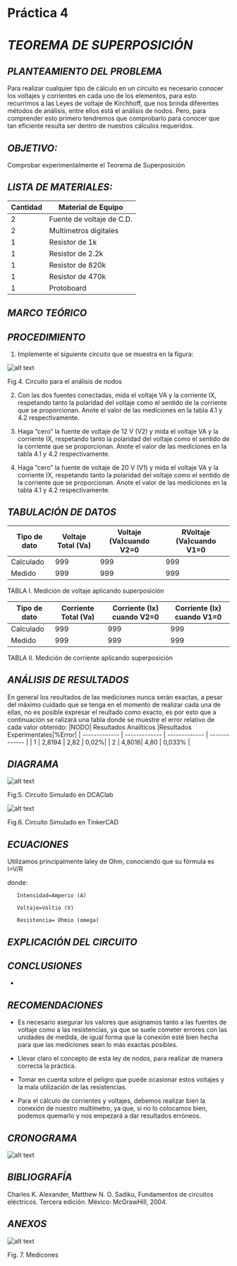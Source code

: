 # Práctica 4
# *TEOREMA DE SUPERPOSICIÓN*
## *PLANTEAMIENTO DEL PROBLEMA*
Para realizar cualquier tipo de cálculo en un circuito es necesario conocer los voltajes y corrientes en cada uno de los elementos, para esto recurrimos a las Leyes de voltaje de Kirchhoff, que nos brinda diferentes métodos de análisis, entre ellos está el análisis de nodos. Pero, para comprender esto primero tendremos que comprobarlo para conocer que tan eficiente resulta ser dentro de nuestros cálculos requeridos.

## *OBJETIVO:*
Comprobar experimentalmente el Teorema de Superposición


## *LISTA DE MATERIALES:*


| Cantidad | Material de Equipo |
| ------------- | ------------- |
| 2  | Fuente de voltaje de C.D. |
| 2  | Multímetros digitales |
|  1 | Resistor de 1k  |
|  1 | Resistor de 2.2k  |
|  1 | Resistor de 820k  |
|  1 | Resistor de 470k  |
| 1  | Protoboard      |

## *MARCO TEÓRICO*



## *PROCEDIMIENTO*
1. Implemente el siguiente circuito que se muestra en la figura:

![alt text](https://github.com/Kevi7k/Practica3/blob/master/Im%C3%A1genes/Diagrama1.png)

Fig.4. Circuito para el análisis de nodos

2. Con las dos fuentes conectadas, mida el voltaje VA y la corriente IX, respetando tanto la polaridad del voltaje como el sentido de la corriente que se proporcionan. Anote el valor de las mediciones en la tabla 4.1 y 4.2 respectivamente.

3. Haga “cero” la fuente de voltaje de 12 V (V2) y mida el voltaje VA y la corriente IX, respetando tanto la polaridad del voltaje como el sentido de la corriente que se proporcionan. Anote el valor de las mediciones en la tabla 4.1 y 4.2 respectivamente.

4. Haga “cero” la fuente de voltaje de 20 V (V1) y mida el voltaje VA y la corriente IX, respetando tanto la polaridad del voltaje como el sentido de la corriente que se proporcionan. Anote el valor de las mediciones en la tabla 4.1 y 4.2 respectivamente.

## *TABULACIÓN DE DATOS*

|Tipo de dato|Voltaje Total (Va)| Voltaje (Va)cuando V2=0 |RVoltaje (Va)cuando V1=0|
| ------------- | ------------- | ------------- | ------------- |
| Calculado | 999 | 999 | 999 |
| Medido | 999 | 999 | 999 |

TABLA I. Medición de voltaje aplicando superposición

|Tipo de dato|Corriente Total (Va)| Corriente (Ix) cuando V2=0 |Corriente (Ix) cuando V1=0|
| ------------- | ------------- | ------------- | ------------- |
| Calculado | 999 | 999 | 999 |
| Medido | 999 | 999 | 999 |

TABLA II. Medición de corriente aplicando superposición

## *ANÁLISIS DE RESULTADOS*
En general los resultados de las mediciones nunca serán exactas, a pesar del máximo cuidado que se tenga en el momento de realizar cada una de ellas, no es posible expresar el reultado como exacto, es por esto que a continuación se ralizará una tabla donde se muestre  el error relativo de cada valor obtenido:
|NODO| Resultados Analíticos |Resultados Experimentales|%Error|
| ------------- | ------------- | ------------- | ------------- |
| 1  |  2,8194 | 2,82 | 0,02%|
| 2  | 4,8016| 4,80 | 0,033% |

## *DIAGRAMA*

![alt text](https://github.com/Kevi7k/Practica3/blob/master/Im%C3%A1genes/Diagrama%205.png)

Fig.5. Circuito Simulado en DCAClab

![alt text](https://github.com/Kevi7k/Practica3/blob/master/Im%C3%A1genes/Circuito_Simulado.jpg)

Fig.6. Circuito Simulado en TinkerCAD

## *ECUACIONES*

Utilizamos principalmente laley de Ohm, conociendo que su fórmula es I=V/R

donde: 

       Intensidad=Amperio (A)

       Voltaje=Voltio (V)

       Resistencia= Ohmio (omega)


## *EXPLICACIÓN DEL CIRCUITO*


## *CONCLUSIONES*

- 

## *RECOMENDACIONES*

- Es necesario asegurar los valores que asignamos tanto a las fuentes de voltaje como a las resistencias, ya que se suele cometer errores con las unidades de medida, de igual forma que la conexión esté bien hecha para que las mediciones sean lo más exactas posibles.

- Llevar claro el concepto de esta ley de nodos, para realizar de manera correcta la práctica.

- Tomar en cuenta sobre el peligro que puede ocasionar estos voltajes y la mala utilización de las resistencias.

- Para el cálculo de corrientes y voltajes, debemos realizar bien la conexión de nuestro multímetro, ya que, si no lo colocamos bien, podemos quemarlo y nos empezará a dar resultados erróneos.

## *CRONOGRAMA*

![alt text]()

## *BIBLIOGRAFÍA*

Charles K. Alexander, Matthew N. O. Sadiku, Fundamentos de circuitos eléctricos. Tercera edición. México: McGrawHill, 2004.

## *ANEXOS*

![alt text]()

Fig. 7. Medicones




